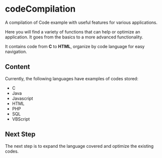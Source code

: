 # codeCompilation
A compilation of Code example with useful features for various applications.

Here you will find a variety of functions that can help or optimize an application. It goes from the basics to a more advanced functionality.

It contains code from **C** to **HTML**, organize by code language for easy navigation.

## Content
Currently, the following languages have examples of codes stored:
- C
- Java
- Javascript
- HTML
- PHP
- SQL
- VBScript

## Next Step
The next step is to expand the language covered and optimize the existing codes.
